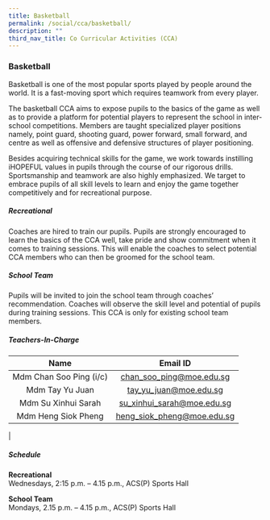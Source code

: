 ```yaml
---
title: Basketball
permalink: /social/cca/basketball/
description: ""
third_nav_title: Co Curricular Activities (CCA)
---
```

### **Basketball**
Basketball is one of the most popular sports played by people around the world. It is a fast-moving sport which requires teamwork from every player.

The basketball CCA aims to expose pupils to the basics of the game as well as to provide a platform for potential players to represent the school in inter-school competitions. Members are taught specialized player positions namely, point guard, shooting guard, power forward, small forward, and centre as well as offensive and defensive structures of player positioning.

Besides acquiring technical skills for the game, we work towards instilling iHOPEFUL values in pupils through the course of our rigorous drills. Sportsmanship and teamwork are also highly emphasized. We target to embrace pupils of all skill levels to learn and enjoy the game together competitively and for recreational purpose.

##### **Recreational**
Coaches are hired to train our pupils. Pupils are strongly encouraged to learn the basics of the CCA well, take pride and show commitment when it comes to training sessions. This will enable the coaches to select potential CCA members who can then be groomed for the school team.

##### **School Team**
Pupils will be invited to join the school team through coaches’ recommendation. Coaches will observe the skill level and potential of pupils during training sessions. This CCA is only for existing school team members.

##### **Teachers-In-Charge**

| Name | Email ID |
|:---:|:---:|
|     Mdm Chan Soo Ping (i/c) | [chan_soo_ping@moe.edu.sg](mailto:chan_soo_ping@moe.edu.sg)|
| Mdm Tay Yu Juan | [tay_yu_juan@moe.edu.sg](mailto:tay_yu_juan@moe.edu.sg) |
|   Mdm Su Xinhui Sarah |  [su_xinhui_sarah@moe.edu.sg](mailto:su_xinhui_sarah@moe.edu.sg) |
| Mdm Heng Siok Pheng  | [heng_siok_pheng@moe.edu.sg](mailto:heng_siok_pheng@moe.edu.sg)  |
|

##### **Schedule**
**Recreational**<br>
Wednesdays, 2:15 p.m. – 4.15 p.m., ACS(P) Sports Hall

**School Team**<br>
Mondays, 2.15 p.m. – 4.15 p.m., ACS(P) Sports Hall